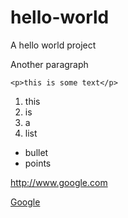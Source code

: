 hello-world
===========

A hello world project

Another paragraph

```
<p>this is some text</p>
```

1. this
2. is
3. a
4. list

* bullet 
* points

http://www.google.com

[Google](http://www.google.com)